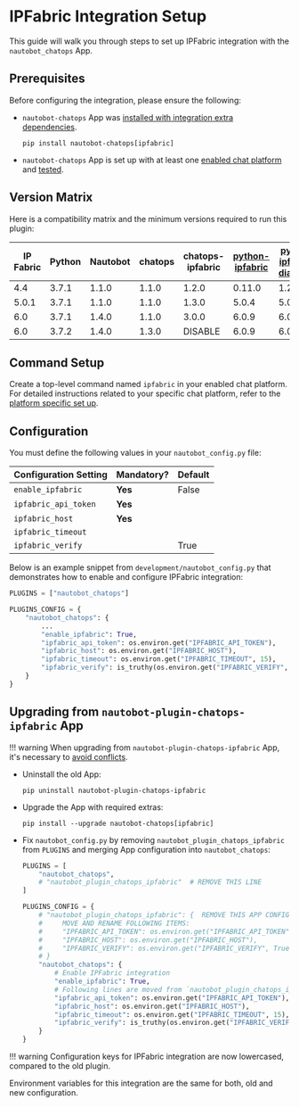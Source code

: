# IPFabric Integration Setup

This guide will walk you through steps to set up IPFabric integration with the `nautobot_chatops` App.

## Prerequisites

Before configuring the integration, please ensure the following:

- `nautobot-chatops` App was [installed with integration extra dependencies](./../install.md#installation-guide).
    ```shell
    pip install nautobot-chatops[ipfabric]
    ```
- `nautobot-chatops` App is set up with at least one [enabled chat platform](./../install.md#chat-platforms-configuration) and [tested](./../install.md#test-your-chatbot).

## Version Matrix

Here is a compatibility matrix and the minimum versions required to run this plugin:

| IP Fabric | Python | Nautobot | chatops | chatops-ipfabric | [python-ipfabric](https://github.com/community-fabric/python-ipfabric) | [python-ipfabric-diagrams](https://github.com/community-fabric/python-ipfabric-diagrams) |
|-----------|--------|----------|---------|------------------|------------------------------------------------------------------------|------------------------------------------------------------------------------------------|
| 4.4 | 3.7.1 | 1.1.0 | 1.1.0 | 1.2.0 | 0.11.0 | 1.2.7 |
| 5.0.1 | 3.7.1 | 1.1.0 | 1.1.0 | 1.3.0 | 5.0.4 | 5.0.2 |
| 6.0 | 3.7.1 | 1.4.0 | 1.1.0 | 3.0.0 | 6.0.9 | 6.0.2
| 6.0 | 3.7.2 | 1.4.0 | 1.3.0 | DISABLE | 6.0.9 | 6.0.2

## Command Setup

Create a top-level command named `ipfabric` in your enabled chat platform. For detailed instructions related to your specific chat platform, refer to the [platform specific set up](./../install.md#chat-platforms-configuration).

## Configuration

You must define the following values in your `nautobot_config.py` file:

| Configuration Setting | Mandatory? | Default |
| ---------------------- | ---------- | ------- |
| `enable_ipfabric` | **Yes** | False |
| `ipfabric_api_token` | **Yes** | |
| `ipfabric_host` | **Yes** | |
| `ipfabric_timeout` | | |
| `ipfabric_verify` | | True |

Below is an example snippet from `development/nautobot_config.py` that demonstrates how to enable and configure IPFabric integration:

```python
PLUGINS = ["nautobot_chatops"]

PLUGINS_CONFIG = {
    "nautobot_chatops": {
        ...
        "enable_ipfabric": True,
        "ipfabric_api_token": os.environ.get("IPFABRIC_API_TOKEN"),
        "ipfabric_host": os.environ.get("IPFABRIC_HOST"),
        "ipfabric_timeout": os.environ.get("IPFABRIC_TIMEOUT", 15),
        "ipfabric_verify": is_truthy(os.environ.get("IPFABRIC_VERIFY", True)),
    }
}
```

## Upgrading from `nautobot-plugin-chatops-ipfabric` App

!!! warning
    When upgrading from `nautobot-plugin-chatops-ipfabric` App, it's necessary to [avoid conflicts](../install.md#potential-apps-conflicts).

- Uninstall the old App:
    ```shell
    pip uninstall nautobot-plugin-chatops-ipfabric
    ```
- Upgrade the App with required extras:
    ```shell
    pip install --upgrade nautobot-chatops[ipfabric]
    ```
- Fix `nautobot_config.py` by removing `nautobot_plugin_chatops_ipfabric` from `PLUGINS` and merging App configuration into `nautobot_chatops`:
    ```python
    PLUGINS = [
        "nautobot_chatops",
        # "nautobot_plugin_chatops_ipfabric"  # REMOVE THIS LINE
    ]

    PLUGINS_CONFIG = {
        # "nautobot_plugin_chatops_ipfabric": {  REMOVE THIS APP CONFIGURATION
        #     MOVE AND RENAME FOLLOWING ITEMS:
        #     "IPFABRIC_API_TOKEN": os.environ.get("IPFABRIC_API_TOKEN"),
        #     "IPFABRIC_HOST": os.environ.get("IPFABRIC_HOST"),
        #     "IPFABRIC_VERIFY": os.environ.get("IPFABRIC_VERIFY", True),
        # }
        "nautobot_chatops": {
            # Enable IPFabric integration
            "enable_ipfabric": True,
            # Following lines are moved from `nautobot_plugin_chatops_ipfabric`
            "ipfabric_api_token": os.environ.get("IPFABRIC_API_TOKEN"),
            "ipfabric_host": os.environ.get("IPFABRIC_HOST"),
            "ipfabric_timeout": os.environ.get("IPFABRIC_TIMEOUT", 15),
            "ipfabric_verify": is_truthy(os.environ.get("IPFABRIC_VERIFY", True)),
        }
    }
    ```

!!! warning
    Configuration keys for IPFabric integration are now lowercased, compared to the old plugin.

Environment variables for this integration are the same for both, old and new configuration.
